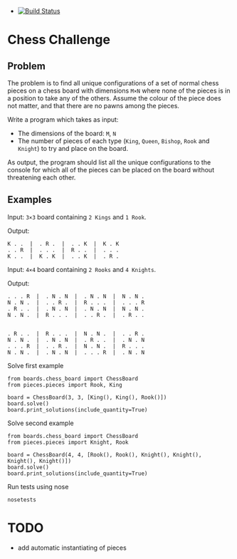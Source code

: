 - [![Build Status](https://travis-ci.org/demonno/chess_problem.svg?branch=master)](https://travis-ci.org/demonno/chess_problem)

# Chess Challenge

## Problem


The problem is to find all unique configurations of a set of normal 
chess pieces on a chess board with dimensions `M×N` where none of the 
pieces is in a position to take any of the others. Assume the colour 
of the piece does not matter, and that there are no pawns among 
the pieces.

Write a program which takes as input:

* The dimensions of the board: `M`, `N`
* The number of pieces of each type (`King`, `Queen`, `Bishop`, `Rook` 
and `Knight`) to try and place on the board.

As output, the program should list all the unique configurations to the 
console for which all of the pieces can be placed on the board without 
threatening each other.

## Examples

Input: `3×3` board containing `2 Kings` and `1 Rook`.

Output:


    K . .  |  . R .  |  . . K  |  K . K 
    . . R  |  . . .  |  R . .  |  . . .
    K . .  |  K . K  |  . . K  |  . R . 
 

Input: `4×4` board containing `2 Rooks` and `4 Knights`.

Output:

    . . . R  |  . N . N  |  . N . N  |  N . N . 
    N . N .  |  . . R .  |  R . . .  |  . . . R 
    . R . .  |  . N . N  |  . N . N  |  N . N . 
    N . N .  |  R . . .  |  . . R .  |  . R . . 


    . R . .  |  R . . .  |  N . N .  |  . . R . 
    N . N .  |  . N . N  |  . R . .  |  . N . N 
    . . . R  |  . . R .  |  N . N .  |  R . . . 
    N . N .  |  . N . N  |  . . . R  |  . N . N 

Solve first example

    from boards.chess_board import ChessBoard
    from pieces.pieces import Rook, King
    
    board = ChessBoard(3, 3, [King(), King(), Rook()])
    board.solve()
    board.print_solutions(include_quantity=True)

Solve second example

    from boards.chess_board import ChessBoard
    from pieces.pieces import Knight, Rook
    
    board = ChessBoard(4, 4, [Rook(), Rook(), Knight(), Knight(), Knight(), Knight()])
    board.solve()
    board.print_solutions(include_quantity=True)




Run tests using nose

    nosetests

# TODO

* add automatic instantiating of pieces











 
